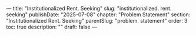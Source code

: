 — title: "Institutionalized Rent. Seeking"
slug: "institutionalized. rent. seeking" publishDate: "2025-07-08"
chapter: "Problem Statement" section: "Institutionalized Rent. Seeking"
parentSlug: "problem. statement" order: 3
toc: true description: ""
draft: false
—

